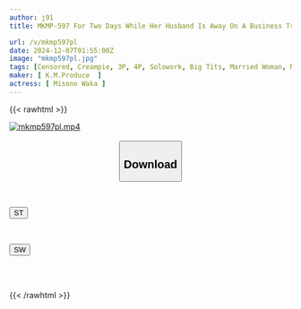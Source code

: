 ```yaml
---
author: j91
title: MKMP-597 For Two Days While Her Husband Is Away On A Business Trip, This Married Woman, Waka-san, A Saliva-dripping Subordinate's Dick-eating Wife, Squirts The Sperm Out Of Two Of Her Husband's Subordinate's Young Dicks. Waka Misono

url: /v/mkmp597pl
date: 2024-12-07T01:55:00Z
image: "mkmp597pl.jpg"
tags: [Censored, Creampie, 3P, 4P, Solowork, Big Tits, Married Woman, Nasty, Hardcore	]
maker: [ K.M.Produce  ]
actress: [ Misono Waka ]
---
```



{{< rawhtml >}}

<div class="video" data-videoid="J2Rk3oZxglsjv0O">
    <a href="javascript:;">
        <img src="/v/mkmp597pl/mkmp597pl.jpg" width="WIDTH" height="HEIGHT" alt="mkmp597pl.mp4" loading="lazy">
    </a>
</div>

<script type="text/javascript" src="https://j91.asia/asset/on-demand-st.js"></script>

<br>
  <link rel="stylesheet" href="https://j91.asia/asset/bs5.css">
  
  <center>
  <button class="btn btn-primary" type="button" data-bs-toggle="collapse" data-bs-target=".multi-collapse" aria-expanded="false" aria-controls="multiCollapseExample1 multiCollapseExample2"><h2>Download</h2></button></center>
</p>
<div class="row">
  <div class="col">
    <div class="collapse multi-collapse" id="multiCollapseExample1">
      <div class="card card-body">
	      	      <br>
<div class="buttons">  
<p><a href="/v/mkmp597pl/st.html" target="_blank"><button class="btn-hover color-3"><i class="fa fa-download"></i> ST</button></a></p></div>
    </div>
  </div>
</div>
  <div class="col">
    <div class="collapse multi-collapse" id="multiCollapseExample2">
      <div class="card card-body">
	      <br>
<div class="buttons">
<p><a href="/v/mkmp597pl/sw.html" target="_blank"><button class="btn-hover color-2"><i class="fa fa-download"></i> SW</button></a></p></div>
<br><br>
      </div>
    </div>
  </div>
</div>

{{< /rawhtml >}}